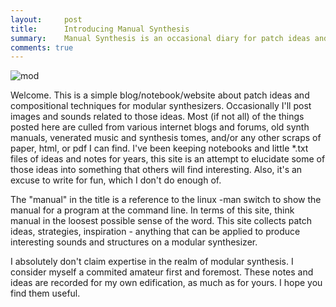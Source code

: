```yaml
---
layout:     post
title:      Introducing Manual Synthesis
summary:    Manual Synthesis is an occasional diary for patch ideas and modular synthesis techniques. 
comments: true
---
```

<img src="{{ site.baseurl }}/images/mod9.jpg" alt="mod" class="avatar" />

Welcome. This is a simple blog/notebook/website about patch ideas and compositional techniques for modular synthesizers. Occasionally I'll post images and sounds related to those ideas. Most (if not all) of the things posted here are culled from various internet blogs and forums, old synth manuals, venerated music and synthesis tomes, and/or any other scraps of paper, html, or pdf I can find. I've been keeping notebooks and little *.txt files of ideas and notes for years, this site is an attempt to elucidate some of those ideas into something that others will find interesting. Also, it's an excuse to write for fun, which I don't do enough of. 

The "manual" in the title is a reference to the linux -man switch to show the manual for a program at the command line. In terms of this site, think manual in the loosest possible sense of the word. This site collects patch ideas, strategies, inspiration - anything that can be applied to produce interesting sounds and structures on a modular synthesizer.

I absolutely don't claim expertise in the realm of modular synthesis. I consider myself a commited amateur first and foremost. These notes and ideas are recorded for my own edification, as much as for yours. I hope you find them useful.

